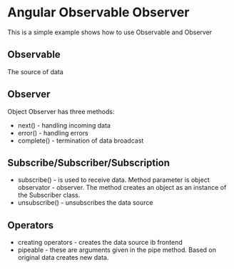 # Angular Observable Observer

This is a simple example shows how to use Observable and Observer

## Observable

The source of data

## Observer

Object Observer has three methods:
- next() - handling incoming data
- error() - handling errors
- complete() - termination of data broadcast

## Subscribe/Subscriber/Subscription

- subscribe() - is used to receive data. Method parameter is object observator - observer.
The method creates an object as an instance of the Subscriber class.
- unsubscribe() - unsubscribes the data source

## Operators

- creating operators - creates the data source ib frontend
- pipeable - these are arguments given in the pipe method. 
Based on original data creates new data.
